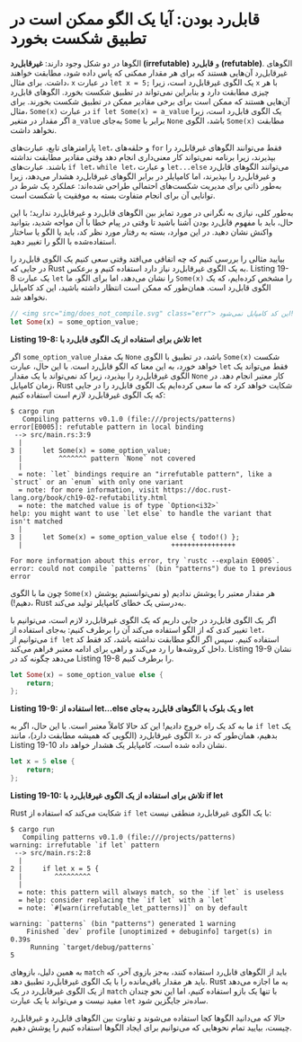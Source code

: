 # قابل‌رد بودن: آیا یک الگو ممکن است در تطبیق شکست بخورد

الگوها در دو شکل وجود دارند: **غیرقابل‌رد (irrefutable)** و **قابل‌رد (refutable)**. الگوهای غیرقابل‌رد آن‌هایی هستند که برای هر مقدار ممکنی که پاس داده شود، مطابقت خواهند داشت. برای مثال، `x` در عبارت `let x = 5;` یک الگوی غیرقابل‌رد است، زیرا `x` با هر چیزی مطابقت دارد و بنابراین نمی‌تواند در تطبیق شکست بخورد. الگوهای قابل‌رد آن‌هایی هستند که ممکن است برای برخی مقادیر ممکن در تطبیق شکست بخورند. برای مثال، `Some(x)` در عبارت `if let Some(x) = a_value` یک الگوی قابل‌رد است، زیرا اگر مقدار در متغیر `a_value` به‌جای `Some` برابر با `None` باشد، الگوی `Some(x)` مطابقت نخواهد داشت.

پارامترهای تابع، عبارت‌های `let`، و حلقه‌های `for` فقط می‌توانند الگوهای غیرقابل‌رد را بپذیرند، زیرا برنامه نمی‌تواند کار معنی‌داری انجام دهد وقتی مقادیر مطابقت نداشته باشند. عبارت‌های `if let`، `while let`، و عبارت `let...else` می‌توانند الگوهای قابل‌رد و غیرقابل‌رد را بپذیرند، اما کامپایلر در برابر الگوهای غیرقابل‌رد هشدار می‌دهد، زیرا به‌طور ذاتی برای مدیریت شکست‌های احتمالی طراحی شده‌اند: عملکرد یک شرط در توانایی آن برای انجام متفاوت بسته به موفقیت یا شکست است.

به‌طور کلی، نیازی به نگرانی در مورد تمایز بین الگوهای قابل‌رد و غیرقابل‌رد ندارید؛ با این حال، باید با مفهوم قابل‌رد بودن آشنا باشید تا وقتی در پیام خطا با آن مواجه شدید، بتوانید واکنش نشان دهید. در این موارد، بسته به رفتار مورد نظر کد، باید یا الگو یا ساختار استفاده‌شده با الگو را تغییر دهید.

بیایید مثالی را بررسی کنیم که چه اتفاقی می‌افتد وقتی سعی کنیم یک الگوی قابل‌رد را در جایی که Rust به یک الگوی غیرقابل‌رد نیاز دارد استفاده کنیم و برعکس. Listing 19-8 یک عبارت `let` را نشان می‌دهد، اما برای الگو، ما `Some(x)` را مشخص کرده‌ایم، که یک الگوی قابل‌رد است. همان‌طور که ممکن است انتظار داشته باشید، این کد کامپایل نخواهد شد.

```rust
// <img src="img/does_not_compile.svg" class="err"> این کد کامپایل نمی‌شود!
let Some(x) = some_option_value;
```

**Listing 19-8: تلاش برای استفاده از یک الگوی قابل‌رد با let**

اگر `some_option_value` یک مقدار `None` باشد، در تطبیق با الگوی `Some(x)` شکست خواهد خورد، به این معنا که الگو قابل‌رد است. با این حال، عبارت `let` فقط می‌تواند یک الگوی غیرقابل‌رد را بپذیرد، زیرا کد نمی‌تواند با یک مقدار `None` کار معتبر انجام دهد. در زمان کامپایل، Rust شکایت خواهد کرد که ما سعی کرده‌ایم یک الگوی قابل‌رد را در جایی که یک الگوی غیرقابل‌رد لازم است استفاده کنیم:

```
$ cargo run
   Compiling patterns v0.1.0 (file:///projects/patterns)
error[E0005]: refutable pattern in local binding
 --> src/main.rs:3:9
  |
3 |     let Some(x) = some_option_value;
  |         ^^^^^^^ pattern `None` not covered
  |
  = note: `let` bindings require an "irrefutable pattern", like a `struct` or an `enum` with only one variant
  = note: for more information, visit https://doc.rust-lang.org/book/ch19-02-refutability.html
  = note: the matched value is of type `Option<i32>`
help: you might want to use `let else` to handle the variant that isn't matched
  |
3 |     let Some(x) = some_option_value else { todo!() };
  |                                     ++++++++++++++++

For more information about this error, try `rustc --explain E0005`.
error: could not compile `patterns` (bin "patterns") due to 1 previous error
```

چون ما با الگوی `Some(x)` هر مقدار معتبر را پوشش ندادیم (و نمی‌توانستیم پوشش دهیم!)، Rust به‌درستی یک خطای کامپایلر تولید می‌کند.

اگر یک الگوی قابل‌رد در جایی داریم که یک الگوی غیرقابل‌رد لازم است، می‌توانیم با تغییر کدی که از الگو استفاده می‌کند آن را برطرف کنیم: به‌جای استفاده از `let`، می‌توانیم از `if let` استفاده کنیم. سپس اگر الگو مطابقت نداشته باشد، کد فقط کد داخل کروشه‌ها را رد می‌کند و راهی برای ادامه معتبر فراهم می‌کند. Listing 19-9 نشان می‌دهد چگونه کد در Listing 19-8 را برطرف کنیم.

```rust
let Some(x) = some_option_value else {
    return;
};
```

**Listing 19-9: استفاده از let...else و یک بلوک با الگوهای قابل‌رد به‌جای let**

ما به کد یک راه خروج دادیم! این کد حالا کاملاً معتبر است. با این حال، اگر به `if let` یک الگوی غیرقابل‌رد (الگویی که همیشه مطابقت دارد)، مانند `x`، بدهیم، همان‌طور که در Listing 19-10 نشان داده شده است، کامپایلر یک هشدار خواهد داد.

```rust
let x = 5 else {
    return;
};
```

**Listing 19-10: تلاش برای استفاده از یک الگوی غیرقابل‌رد با if let**

Rust شکایت می‌کند که استفاده از `if let` با یک الگوی غیرقابل‌رد منطقی نیست:

```
$ cargo run
   Compiling patterns v0.1.0 (file:///projects/patterns)
warning: irrefutable `if let` pattern
 --> src/main.rs:2:8
  |
2 |     if let x = 5 {
  |        ^^^^^^^^^
  |
  = note: this pattern will always match, so the `if let` is useless
  = help: consider replacing the `if let` with a `let`
  = note: `#[warn(irrefutable_let_patterns)]` on by default

warning: `patterns` (bin "patterns") generated 1 warning
    Finished `dev` profile [unoptimized + debuginfo] target(s) in 0.39s
     Running `target/debug/patterns`
5
```

به همین دلیل، بازوهای `match` باید از الگوهای قابل‌رد استفاده کنند، به‌جز بازوی آخر، که باید هر مقدار باقی‌مانده را با یک الگوی غیرقابل‌رد تطبیق دهد. Rust به ما اجازه می‌دهد از یک الگوی غیرقابل‌رد در یک `match` با تنها یک بازو استفاده کنیم، اما این نحو چندان مفید نیست و می‌تواند با یک عبارت `let` ساده‌تر جایگزین شود.

حالا که می‌دانید الگوها کجا استفاده می‌شوند و تفاوت بین الگوهای قابل‌رد و غیرقابل‌رد چیست، بیایید تمام نحو‌هایی که می‌توانیم برای ایجاد الگوها استفاده کنیم را پوشش دهیم.